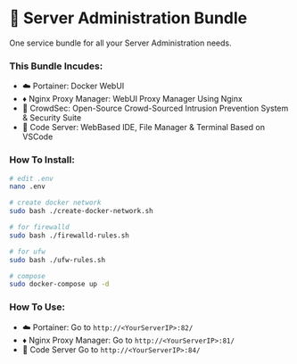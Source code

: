 # 🐋 Server Administration Bundle
One service bundle for all your Server Administration needs.
![]()
### This Bundle Incudes:
- ☁️ Portainer: Docker WebUI
- ♦️ Nginx Proxy Manager: WebUI Proxy Manager Using Nginx
- 🦙 CrowdSec: Open-Source Crowd-Sourced Intrusion Prevention System & Security Suite
- 📄 Code Server: WebBased IDE, File Manager & Terminal Based on VSCode  

### How To Install:
```sh
# edit .env
nano .env

# create docker network
sudo bash ./create-docker-network.sh

# for firewalld
sudo bash ./firewalld-rules.sh

# for ufw
sudo bash ./ufw-rules.sh

# compose
sudo docker-compose up -d

```

### How To Use:
- ☁️ Portainer: Go to `http://<YourServerIP>:82/`
- ♦️ Nginx Proxy Manager: Go to `http://<YourServerIP>:81/`
- 📄 Code Server Go to `http://<YourServerIP>:84/`
